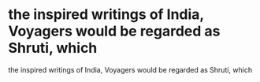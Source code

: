 # the inspired writings of India, Voyagers would be regarded as Shruti, which

the inspired writings of India, Voyagers would be regarded as Shruti, which